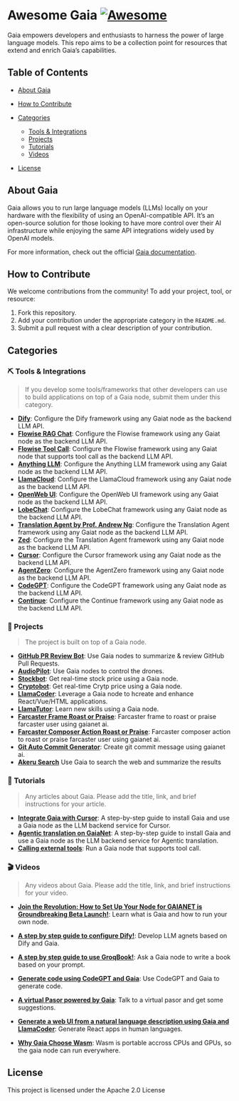 # Awesome Gaia [![Awesome](https://awesome.re/badge.svg)](https://awesome.re)

Gaia empowers developers and enthusiasts to harness the power of large language models. This repo aims to be a collection point for resources that extend and enrich Gaia’s capabilities.

## Table of Contents
- [About Gaia](#about-gaia)
- [How to Contribute](#how-to-contribute)
- [Categories](#categories)
  - [Tools & Integrations](#%EF%B8%8F-tools--integrations)
  - [Projects](#-projects)
  - [Tutorials](#-tutorials)
  - [Videos](#-videos)
 
- [License](#license)

## About Gaia
Gaia allows you to run large language models (LLMs) locally on your hardware with the flexibility of using an OpenAI-compatible API. It’s an open-source solution for those looking to have more control over their AI infrastructure while enjoying the same API integrations widely used by OpenAI models.

For more information, check out the official [Gaia documentation](https://docs.gaianet.ai/).

## How to Contribute
We welcome contributions from the community! To add your project, tool, or resource:
1. Fork this repository.
2. Add your contribution under the appropriate category in the `README.md`.
3. Submit a pull request with a clear description of your contribution.

## Categories
### ⛏️ Tools & Integrations

> If you develop some tools/frameworks that other developers can use to build applications on top of a Gaia node, submit them under this category.

- **[Dify](https://docs.gaianet.ai/user-guide/apps/dify)**: Configure the Dify framework using any Gaiat node as the backend LLM API.
- **[Flowise RAG Chat](https://docs.gaianet.ai/user-guide/apps/flowiseai)**: Configure the Flowise framework using any Gaiat node as the backend LLM API.
- **[Flowise Tool Call](https://docs.gaianet.ai/user-guide/apps/flowiseai-tool-call)**: Configure the Flowise framework using any Gaiat node that supports tool call as the backend LLM API.
- **[Anything LLM](https://docs.gaianet.ai/user-guide/apps/anything_llm)**: Configure the Anything LLM framework using any Gaiat node as the backend LLM API.
- **[LlamaCloud](https://docs.gaianet.ai/user-guide/apps/llamaparse)**: Configure the LlamaCloud framework using any Gaiat node as the backend LLM API.
- **[OpenWeb UI](https://docs.gaianet.ai/user-guide/apps/openwebui)**: Configure the OpenWeb UI framework using any Gaiat node as the backend LLM API.
- **[LobeChat](https://docs.gaianet.ai/user-guide/apps/lobechat)**: Configure the LobeChat framework using any Gaiat node as the backend LLM API.
- **[Translation Agent by Prof. Andrew Ng](https://docs.gaianet.ai/user-guide/apps/translation-agent)**: Configure the Translation Agent framework using any Gaiat node as the backend LLM API.
- **[Zed](https://docs.gaianet.ai/user-guide/apps/zed)**: Configure the Translation Agent framework using any Gaiat node as the backend LLM API.
- **[Cursor](https://docs.gaianet.ai/user-guide/apps/cursor)**: Configure the Cursor framework using any Gaiat node as the backend LLM API.
- **[AgentZero](https://docs.gaianet.ai/user-guide/apps/agent-zero)**: Configure the AgentZero framework using any Gaiat node as the backend LLM API.
- **[CodeGPT](https://docs.gaianet.ai/user-guide/apps/codegpt)**: Configure the CodeGPT framework using any Gaiat node as the backend LLM API.
- **[Continue](https://docs.gaianet.ai/user-guide/apps/continue)**: Configure the Continue framework using any Gaiat node as the backend LLM API.


### 🚀 Projects

> The project is built on top of a Gaia node.

- **[GitHub PR Review Bot](https://github.com/flows-network/github-pr-summary)**: Use Gaia nodes to summarize & review GitHub Pull Requests.
- **[AudioPilot](https://github.com/EaglePilot/AudioPilot)**: Use Gaia nodes to control the drones.
- **[Stockbot](https://stockbot-on-gaia.pages.dev/)**: Get real-time stock price using a Gaia node.
- **[Cryptobot](https://cryptobot-on-gaia.pages.dev/)**: Get real-time Crytp price using a Gaia node.
- **[LlamaCoder](https://llamacoder.gaianet.ai/)**: Leverage a Gaia node to hcreate and enhance React/Vue/HTML applications.
- **[LlamaTutor](https://llamatutor.gaianet.ai/)**: Learn new skills using a Gaia node.
- **[Farcaster Frame Roast or Praise](https://github.com/koisose/ai-roast-praise)**: Farcaster frame to roast or praise farcaster user using gaianet ai.
- **[Farcaster Composer Action Roast or Praise](https://github.com/koisose/ai-gaianet-composer)**: Farcaster composer action to roast or praise farcaster user using gaianet ai.
- **[Git Auto Commit Generator](https://github.com/koisose/auto-commit-gaia)**: Create git commit message using gaianet ai.
- **[Akeru Search](https://www.akeru.ai/)** Use Gaia to search the web and summarize the results

### 📖 Tutorials
> Any articles about Gaia. Please add the title, link, and brief instructions for your article.

- **[Integrate Gaia with Cursor](https://medium.com/@zulfanbaswedan/harnessing-the-power-of-gaia-and-cursor-ai-ide-for-enhanced-development-productivity-c0e4df474568)**: A step-by-step guide to install Gaia and use a Gaia node as the LLM backend service for Cursor.
- **[Agentic translation on GaiaNet](https://docs.gaianet.ai/tutorial/translator-agent)**: A step-by-step guide to install Gaia and use a Gaia node as the LLM backend service for Agentic translation.
- **[Calling external tools](https://docs.gaianet.ai/tutorial/tool-call)**: Run a Gaia node that supports tool call.

  
### 🎬 Videos

> Any videos about Gaia. Please add the title, link, and brief instructions for your video.

- **[Join the Revolution: How to Set Up Your Node for GAIANET is Groundbreaking Beta Launch!](https://www.youtube.com/watch?v=7MtKELK5IoM)**: Learn what is Gaia and how to run your own node.

- **[A step by step guide to configure Dify!](https://twitter.com/Gaianet_AI/status/1823434426837057547)**: Develop LLM agnets based on Dify and Gaia.

- **[A step by step guide to use GroqBook!](https://twitter.com/Gaianet_AI/status/1814402294764487058)**: Ask a Gaia node to write a book based on your prompt.

- **[Generate code using CodeGPT and Gaia](https://twitter.com/Gaianet_AI/status/1829504390287311113)**: Use CodeGPT and Gaia to generate code.

- **[A virtual Pasor powered by Gaia](https://youtu.be/lQem46YSpSc)**: Talk to a virtual pasor and get some suggestions.

- **[Generate a web UI from a natural language description using Gaia and LlamaCoder](https://youtu.be/L2Rt94nCd2A)**: Generate React apps in human languages.

- **[Why Gaia Choose Wasm](https://youtu.be/Bt5i9bOeJ50)**: Wasm is portable accross CPUs and GPUs, so the gaia node can run everywhere.














## License
This project is licensed under the Apache 2.0 License

